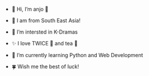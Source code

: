 - 👋 Hi, I’m anjo 👦
- 🚩 I am from South East Asia!
- 👀 I’m intersted in K-Dramas
- ✨ I love TWICE 💚 and tea 🍵
- 🌱 I’m currently learning Python and Web Development

- 🍀 Wish me the best of luck!
